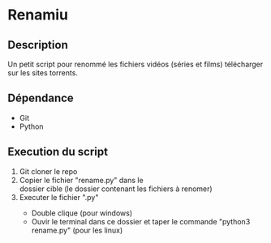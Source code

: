 # Renamiu
## Description
Un petit script pour renommé les fichiers vidéos (séries et films) télécharger sur les sites torrents.

## Dépendance
<ul>
    <li>Git</li>
    <li> Python</li>
</ul>

## Execution du script

<ol type="1">
    <li> Git cloner le repo</li> 
    <li> Copier le fichier "rename.py" dans le </li> dossier cible (le dossier contenant les fichiers à renomer) <br>
    <li> Executer le fichier ".py" </li>
        <ul>
            <li> Double clique (pour windows) </li>
            <li> Ouvir le terminal dans ce dossier et taper le commande "python3 rename.py" (pour les linux) </li>
        </ul>
</ol> 
